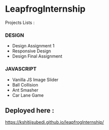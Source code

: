# LeapfrogInternship

Projects Lists :
### DESIGN
- Design Assignment 1 
- Responsive Design
- Design Final Assignment
 ### JAVASCRIPT
 - Vanilla JS Image Slider
 - Ball Collision
 - Ant Smasher
 - Car Lane Game

## Deployed here :
https://kshitijsubedi.github.io/leapfrogInternship/
